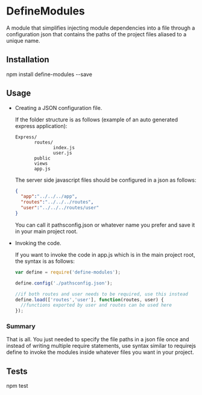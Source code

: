 DefineModules
=============

A module that simplifies injecting module dependencies into a file through a configuration json that contains the paths of the project files aliased to a unique name.

## Installation

  npm install define-modules --save
  
## Usage
* Creating a JSON configuration file.

  If the folder structure is as follows (example of an auto generated express application):
  ```
  Express/
  	     routes/
  	            index.js
  	            user.js
  	     public
  	     views
  	     app.js
  ```
  The server side javascript files should be configured in a json as follows:
  ```json
  {
  	"app":"../../../app",
  	"routes":"../../../routes",
  	"user":"../../../routes/user"
  } 
  ```
  You can call it pathsconfig.json or whatever name you prefer and save it in your main project root.
  
* Invoking the code.

  If you want to invoke the code in app.js which is in the main project root, the syntax is as follows:
  ```javascript
  var define = require('define-modules');
  
  define.config('./pathsconfig.json');
  
  //if both routes and user needs to be required, use this instead
  define.load(['routes','user'], function(routes, user) {
  	//functions exported by user and routes can be used here 
  });
  ```
  
### Summary  
That is all. You just needed to specify the file paths in a json file once and instead of writing multiple require statements, use syntax similar to requirejs define to invoke the modules inside whatever files you want in your project.
   
## Tests
  
  npm test








